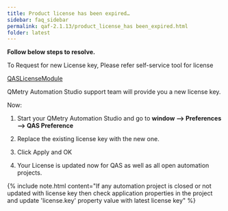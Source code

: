 ```yaml
---
title: Product license has been expired…
sidebar: faq_sidebar
permalink: qaf-2.1.13/product_license_has been_expired.html
folder: latest
---
```


**Follow below steps to resolve.**

To Request for new License key, Please refer self-service tool for license

[QASLicenseModule](http://qaslicense.qmetry.com/QASLicenseModule)

QMetry Automation Studio support team will provide you a new license key.

Now:

1. Start your QMetry Automation Studio and go to **window --> Preferences --> QAS Preference**

2. Replace the existing license key with the new one.

3. Click Apply and OK

4. Your License is updated now for QAS as well as all open automation projects.

{% include note.html content="If any automation project is closed or not updated with license key then check application properties in the project and update 'license.key' property value with latest license key" %}
